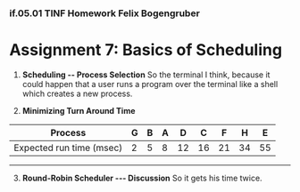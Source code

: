 ### if.05.01 TINF Homework Felix Bogengruber

# Assignment 7: Basics of Scheduling

1. **Scheduling -- Process Selection**
So the terminal I think, because it could happen that a user runs a program over the terminal like a shell which creates a new process.


2. **Minimizing Turn Around Time**

| Process | G | B | A | D | C | F  | H |  E |
| --- | --- | --- | --- | --- | --- | --- | --- | --- |
Expected run time (msec) | 2  | 5 | 8  | 12 | 16 | 21 | 34  |   55
---

3. **Round-Robin Scheduler --- Discussion**
So it gets his time twice.
